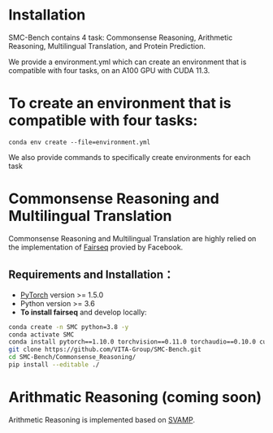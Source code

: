 # Installation

SMC-Bench contains 4 task: Commonsense Reasoning, Arithmetic Reasoning, Multilingual Translation, and Protein Prediction. 

We provide a environment.yml which can create an environment that is compatible with four tasks, on an A100 GPU with CUDA 11.3. 
# To create an environment that is compatible with four tasks:
```commandline
conda env create --file=environment.yml
```

We also provide commands to specifically create environments for each task
# Commonsense Reasoning and Multilingual Translation 

Commonsense Reasoning and Multilingual Translation are highly relied on the implementation of [Fairseq](https://github.com/facebookresearch/fairseq) provied by Facebook.

## Requirements and Installation：

* [PyTorch](http://pytorch.org/) version >= 1.5.0
* Python version >= 3.6
* **To install fairseq** and develop locally:

``` bash
conda create -n SMC python=3.8 -y
conda activate SMC
conda install pytorch==1.10.0 torchvision==0.11.0 torchaudio==0.10.0 cudatoolkit=11.3 -c pytorch -c conda-forge
git clone https://github.com/VITA-Group/SMC-Bench.git
cd SMC-Bench/Commonsense_Reasoning/
pip install --editable ./

```

# Arithmatic Reasoning (coming soon) 

Arithmetic Reasoning is implemented based on [SVAMP](https://github.com/arkilpatel/SVAMP).

